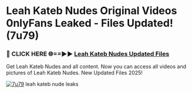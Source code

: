 # Leah Kateb Nudes Original Videos 0nlyFans Leaked - Files Updated! (7u79)

<h3>🔴 CLICK HERE 🌐==►► <a href="https://tinyurl.com/yrmya6cz" rel="nofollow">Leah Kateb Nudes Updated Files</a></h3>

Get Leah Kateb Nudes and all content. Now you can access all videos and pictures of Leah Kateb Nudes. New Updated Files 2025!

[![7u79](https://i.imgur.com/FMdXYCs.gif)](https://tinyurl.com/yrmya6cz)
leah kateb nude leaks